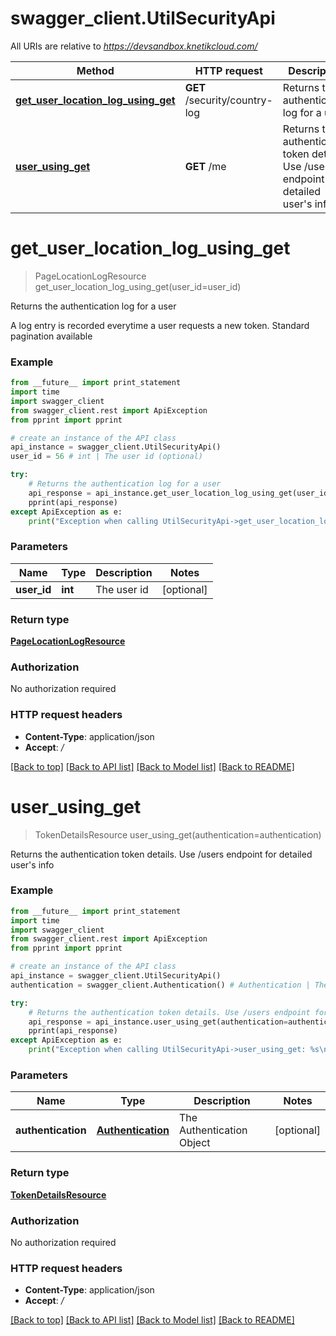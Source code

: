 # swagger_client.UtilSecurityApi

All URIs are relative to *https://devsandbox.knetikcloud.com/*

Method | HTTP request | Description
------------- | ------------- | -------------
[**get_user_location_log_using_get**](UtilSecurityApi.md#get_user_location_log_using_get) | **GET** /security/country-log | Returns the authentication log for a user
[**user_using_get**](UtilSecurityApi.md#user_using_get) | **GET** /me | Returns the authentication token details. Use /users endpoint for detailed user&#39;s info


# **get_user_location_log_using_get**
> PageLocationLogResource get_user_location_log_using_get(user_id=user_id)

Returns the authentication log for a user

A log entry is recorded everytime a user requests a new token. Standard pagination available

### Example 
```python
from __future__ import print_statement
import time
import swagger_client
from swagger_client.rest import ApiException
from pprint import pprint

# create an instance of the API class
api_instance = swagger_client.UtilSecurityApi()
user_id = 56 # int | The user id (optional)

try: 
    # Returns the authentication log for a user
    api_response = api_instance.get_user_location_log_using_get(user_id=user_id)
    pprint(api_response)
except ApiException as e:
    print("Exception when calling UtilSecurityApi->get_user_location_log_using_get: %s\n" % e)
```

### Parameters

Name | Type | Description  | Notes
------------- | ------------- | ------------- | -------------
 **user_id** | **int**| The user id | [optional] 

### Return type

[**PageLocationLogResource**](PageLocationLogResource.md)

### Authorization

No authorization required

### HTTP request headers

 - **Content-Type**: application/json
 - **Accept**: */*

[[Back to top]](#) [[Back to API list]](../README.md#documentation-for-api-endpoints) [[Back to Model list]](../README.md#documentation-for-models) [[Back to README]](../README.md)

# **user_using_get**
> TokenDetailsResource user_using_get(authentication=authentication)

Returns the authentication token details. Use /users endpoint for detailed user's info

### Example 
```python
from __future__ import print_statement
import time
import swagger_client
from swagger_client.rest import ApiException
from pprint import pprint

# create an instance of the API class
api_instance = swagger_client.UtilSecurityApi()
authentication = swagger_client.Authentication() # Authentication | The Authentication Object (optional)

try: 
    # Returns the authentication token details. Use /users endpoint for detailed user's info
    api_response = api_instance.user_using_get(authentication=authentication)
    pprint(api_response)
except ApiException as e:
    print("Exception when calling UtilSecurityApi->user_using_get: %s\n" % e)
```

### Parameters

Name | Type | Description  | Notes
------------- | ------------- | ------------- | -------------
 **authentication** | [**Authentication**](Authentication.md)| The Authentication Object | [optional] 

### Return type

[**TokenDetailsResource**](TokenDetailsResource.md)

### Authorization

No authorization required

### HTTP request headers

 - **Content-Type**: application/json
 - **Accept**: */*

[[Back to top]](#) [[Back to API list]](../README.md#documentation-for-api-endpoints) [[Back to Model list]](../README.md#documentation-for-models) [[Back to README]](../README.md)

